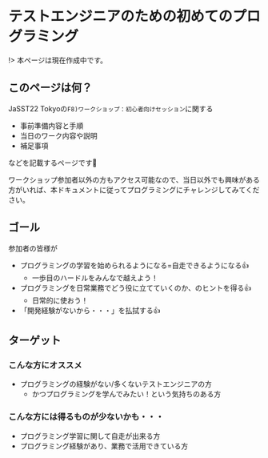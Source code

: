 # テストエンジニアのための初めてのプログラミング

!> 本ページは現在作成中です。

## このページは何？

JaSST22 Tokyoの`F8)ワークショップ：初心者向けセッション`に関する

- 事前準備内容と手順
- 当日のワーク内容や説明
- 補足事項

などを記載するページです:clap:

ワークショップ参加者以外の方もアクセス可能なので、当日以外でも興味がある方がいれば、本ドキュメントに従ってプログラミングにチャレンジしてみてください。

## ゴール

参加者の皆様が

- プログラミングの学習を始められるようになる=自走できるようになる:+1:
  - 一歩目のハードルをみんなで越えよう！
- プログラミングを日常業務でどう役に立てていくのか、のヒントを得る:+1:
  - 日常的に使おう！
- 「開発経験がないから・・・」を払拭する:+1:

## ターゲット

### こんな方にオススメ

- プログラミングの経験がない/多くないテストエンジニアの方
  - かつプログラミングを学んでみたい！という気持ちのある方

### こんな方には得るものが少ないかも・・・

- プログラミング学習に関して自走が出来る方
- プログラミング経験があり、業務で活用できている方

